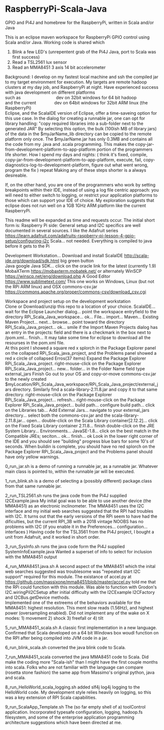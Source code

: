 # RaspberryPi-Scala-Java
GPIO and Pi4J and homebrew for the RaspberryPi, written in Scala and/or Java

This is an eclipse maven workspace for RaspberryPi GPIO control using Scala and/or Java.
Working code is shared which  
 1) Blink a few LED's (unrepentent grab of the Pi4J Java, port to Scala was first success)
 2) Read a TSL2561 lux sensor 
 3) Read an MMA8451 3 axis 14 bit accelerometer

Background:    I develop on my fastest local machine and ssh the compiled jar to my target
environment for execution.   My targets are remote hadoop clusters at my day job, and 
RaspberryPi at night.  Have experienced success with java development on different platforms  
such as         dev on 32bit windows for 64 bit hadoop    
and the current      dev on 64bit windows for 32bit ARM linux (the RaspberryPi)  
    Eclipse, and the ScalaIDE version of Eclipse, offer a time-saveing option for this use case. 
In the dialog for creating a runnable jar, one can opt for library handling:
"copy required libraries into a sub-folder next to the generated JAR"
By selecting this option, the bulk (100ish MB of library jars) of the data in the $myJarName_lib 
directory can be copied to the remote platform only once. The $myJarName.jar has only 0.3MB and
contains all the code from my .java and .scala programming.   This makes the 
copy-jar-from-development-platform-to-app-platform portion of the programmers life shorter. 
How I spend my days and nights:
   ( think it's fixed,
     compile, 
     copy-jar-from-development-platform-to-app-platform,
     execute,
     fail,
     copy-diagnostics-log-to-development-platform,
     figure out what went wrong,
     program the fix
    )
     repeat
Making any of these steps shorter is a always desireable.  

If, on the other hand,  you are one of the programmers who work by setting breakpoints 
within their IDE, instead of using a log file centric approach: you will need to either switch to logging,
or restrict your application platforms to those which can support your IDE of choice.
My exploration suggests that eclipse does not run well on a 1GB 1GHz ARM platform like 
the current RaspberryPi.

This readme will be expanded as time and requests occur.
The initial short form is:
 Raspberry Pi side:
    General setup and I2C specifics are well documented in several sources.  I like the Adafruit series
       https://learn.adafruit.com/adafruits-raspberry-pi-lesson-4-gpio-setup/configuring-i2c
    Scala... not needed.  Everything is compiled to java before it gets to the Pi
  
  Development Workstation... Download and install
    ScalaIDE   http://scala-ide.org/download/sdk.html    big green button    
    Java    google Java SDK... click on the oracle link for the latest (currently 1.9)
    MobaXTerm    https://mobaxterm.mobatek.net/     or alternately WinSCP  https://winscp.net/eng/download.php
    A Good Editor   https://www.sublimetext.com/    This one works on Windows, Linux (but not the RPi ARM linux) and OSX
    commons-csv.jar  https://commons.apache.org/proper/commons-csv/download_csv.cgi   
    
   
Workspace and project setup   on the development workstation  
Clone or Download/unzip this repo to a location of your choice.
ScalaIDE...  wait for the Eclipse Launcher dialog...  point the workspace entryfield to the directory   RPi_Scala_Java_workspace...
ok...   File...   import... Maven...   Existing Maven Project...   next... browse... 
point toward the directory  RPI_Scala_Java_project...   ok... 
smile if the Import Maven Projects dialog has an entry in the projects: field and there is a checkmark in the box next to /pom.xml...
finish...   It may take some time for eclipse to download all the resourses in the pom.xml file.  
At this point I showed a square red x splorch in the Package Explorer panel on the collapsed RPi_Scala_java_project,  and the Problems panel showed a red x circle of collapsed Erros(37 items)
Expand the Package Explorer RPi_Scala_Java_project.
right-mouse-click on the Package Explorer RPi_Scala_Java_project... new... folder... in the Folder Name field type   external_jars
Finish
Go out to your OS and copy-or-move commons-csv.jar to the newly created
$myLocation/RPi_Scala_Java_workspace/RPi_Scala_Java_project/external_jars directory.
Similarly find a scala-library-2.11.8.jar and copy it to that same directory.
right-mouse-click on the Package Explorer RPi_Scala_Java_project... refresh...
right-mouse-click on the Package Explorer RPi_Scala_Java_project... build path... configure build path... click on the Libraries tab... 
Add External Jars...   navigate to your external_jars directory... select both the commons-csv.jar and the scala-library-2.11.8.jar... open...   double-click on the  Scala Library container[2.12.2]...   click on the   Fixed Scala Library container 2.11.8... finish 
double-click on the JRE System Library...   Environments...   JavaSE-1.8...  click on the best match in the Compatible JREs; seciton...
ok... finish... ok
Look in the lower right corner of the IDE and you should see "building" progress blue bars for some 10's of seconds.
When buildin is complete, you should have no red splorch on the Package Explorer RPi_Scala_Java_project
and the Problems panel should have only yellow warnings.





0_run_jar.sh   is a demo of running a runnable jar, as a runnable jar.   Whatever main class
is pointed to, within the runnable jar will be executed.

1_run_blink.sh   is a demo of selecting a (possibly different) package.class from that same
runnable jar.

2_run_TSL2561.sh  runs the java code from the Pi4J supplied I2CExample.java 
My inital goal was to be able to use another device (the MMA8451) as an electronic inclinometer.
The MMA8451 uses the I2C interface and my initial web searches suggested that the RPI had troubles
with I2C.  It turns out that the early versions of the RPi seem to have had the dificulties,
but the current RPI_3B with a 2018 vintage NOOBS has no problems with I2C (if you enable it 
in the Preferences...  configuration...   interfaces )
Having code for the TSL3561 from the Pi4J project, I bought a unit from Adafruit, and it worked
in short order.  

3_run_SysInfo.sh  runs the java code form the Pi4J supplied SystemInfoExample.java
Wanted a superset of info to select for inclusion with the MMA8451 output

4_run_MMA8451.java.sh   A second aspect of the MMA8451 which the inital web searches suggested was
troublesome was "repeated start I2C support" required for this module.  The existance of accel.py
at https://github.com/massixone/mma8451/blob/master/accel.py told me that the RPi could function
with this module.   Was able to function with Grodon's I2C.wiringPiI2CSetup after initial 
difficulty with the I2CExample I2CFactory and I2CBus.getDevice methods.  
   Implemented one of the extreems of the behaviors available for the MMA8451: highest resolution.
This ment slow reads (1.56Hz), and highest power (oversampling enabled).  Did not implement any
of the wake on X modes:  1) movement  2) shock  3) freefall or  4) tilt

5_run_MMA8451_scala.sh  A classic first implementation in a new language.   Confirmed that Scala
developed on a 64 bit Windows box woudl function on the RPI after being compiled into JVM code
in a jar. 

6_run_blink_scala.sh  converted the java blink code to Scala.

7_run_MMA8451_scala  converted the java MMA8451 code to Scala.   Did make the coding more "Scala-ish"
than I might have the first couple months into scala.  Folks who are not familiar with the language
can compare (rosetta stone fashion) the same app from Massimo's original python, java and scala.

8_run_HelloWorld_scala_logging.sh     added slf4j log4j logging to the HelloWorld code.   My 
development style relies heavily on logging, so this was a key extension of RPI Scala capabilities.

9_run_ScalaApp_Template.sh   The (so far empty shell of a) toolControl application.   Incorporated
typesafe configuration, logging, hadoop.fs filesystem, and some of the enterprise application
programming architecture suggestions which have been directed at me.
